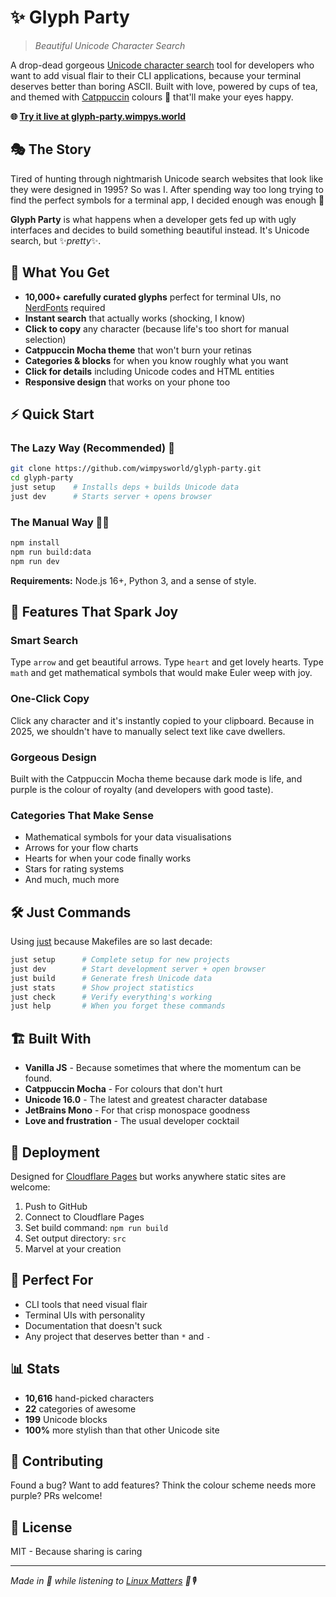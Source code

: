 # ✨ Glyph Party

> *Beautiful Unicode Character Search*

A drop-dead gorgeous [Unicode character search](https://glyph-party.wimpys.world/) tool for developers who want to add visual flair to their CLI applications, because your terminal deserves better than boring ASCII. Built with love, powered by cups of tea, and themed with [Catppuccin](https://catppuccin.com) colours 🎨 that'll make your eyes happy.

**🌐 [Try it live at glyph-party.wimpys.world](https://glyph-party.wimpys.world/)**

## 🎭 The Story

Tired of hunting through nightmarish Unicode search websites that look like they were designed in 1995? So was I. After spending way too long trying to find the perfect symbols for a terminal app, I decided enough was enough 👿

**Glyph Party** is what happens when a developer gets fed up with ugly interfaces and decides to build something beautiful instead. It's Unicode search, but ✨*pretty*✨.

## 🚀 What You Get

- **10,000+ carefully curated glyphs** perfect for terminal UIs, no [NerdFonts](https://www.nerdfonts.com/) required
- **Instant search** that actually works (shocking, I know)
- **Click to copy** any character (because life's too short for manual selection)
- **Catppuccin Mocha theme** that won't burn your retinas
- **Categories & blocks** for when you know roughly what you want
- **Click for details** including Unicode codes and HTML entities
- **Responsive design** that works on your phone too

## ⚡ Quick Start

### The Lazy Way (Recommended) 💪
```bash
git clone https://github.com/wimpysworld/glyph-party.git
cd glyph-party
just setup    # Installs deps + builds Unicode data
just dev      # Starts server + opens browser
```

### The Manual Way 🤦‍♂️
```bash
npm install
npm run build:data
npm run dev
```

**Requirements:** Node.js 16+, Python 3, and a sense of style.

## 🎨 Features That Spark Joy

### Smart Search
Type `arrow` and get beautiful arrows. Type `heart` and get lovely hearts. Type `math` and get mathematical symbols that would make Euler weep with joy.

### One-Click Copy
Click any character and it's instantly copied to your clipboard. Because in 2025, we shouldn't have to manually select text like cave dwellers.

### Gorgeous Design
Built with the Catppuccin Mocha theme because dark mode is life, and purple is the colour of royalty (and developers with good taste).

### Categories That Make Sense
- Mathematical symbols for your data visualisations
- Arrows for your flow charts
- Hearts for when your code finally works
- Stars for rating systems
- And much, much more

## 🛠️ Just Commands

Using [just](https://github.com/casey/just) because Makefiles are so last decade:

```bash
just setup      # Complete setup for new projects
just dev        # Start development server + open browser
just build      # Generate fresh Unicode data
just stats      # Show project statistics
just check      # Verify everything's working
just help       # When you forget these commands
```

## 🏗️ Built With

- **Vanilla JS** - Because sometimes that where the momentum can be found.
- **Catppuccin Mocha** - For colours that don't hurt
- **Unicode 16.0** - The latest and greatest character database
- **JetBrains Mono** - For that crisp monospace goodness
- **Love and frustration** - The usual developer cocktail

## 🚀 Deployment

Designed for [Cloudflare Pages](https://pages.cloudflare.com) but works anywhere static sites are welcome:

1. Push to GitHub
2. Connect to Cloudflare Pages
3. Set build command: `npm run build`
4. Set output directory: `src`
5. Marvel at your creation

## 🎯 Perfect For

- CLI tools that need visual flair
- Terminal UIs with personality
- Documentation that doesn't suck
- Any project that deserves better than `*` and `-`

## 📊 Stats

- **10,616** hand-picked characters
- **22** categories of awesome
- **199** Unicode blocks
- **100%** more stylish than that other Unicode site

## 🤝 Contributing

Found a bug? Want to add features? Think the colour scheme needs more purple? PRs welcome!

## 📄 License

MIT - Because sharing is caring

---

*Made in 🏴󠁧󠁢󠁥󠁮󠁧󠁿 while listening to [Linux Matters](https://linuxmatters.sh) 🐧🎙️*
